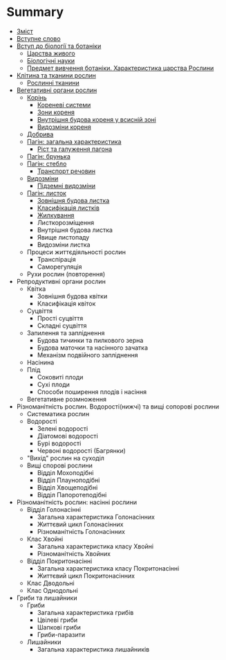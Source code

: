 # Summary

* [Зміст](README.md)
* [Вступне слово](vstup.md)
* [Вступ до бiологiї та ботанiки](1/predmet_vivchennya_biologi_osnovni_oznaki_zhivo_materi_oznachennya.md)
   * [Царства живого](1/tsarstva_zhivogo.md)
   * [Бiологiчнi науки](1/biologichni_nauki.md)
   * [Предмет вивчення ботанiки. Характеристика царства Рослини](1/predmet_vivchennya_botaniki_harakteristika_tsarstva_roslini.md)
* [Клiтина та тканини рослин](2/roslinna_klitina.md)
   * [Рослиннi тканини](2/roslinni_tkanini.md)
* [Вегетативнi органи рослин](3/organi_roslin.md)
   * [Корiнь](3/korin.md)
       * [Кореневi системи](3/korenevi_sistemi.md)
       * [Зони кореня](3/zoni_korenya.md)
       * [Внутрiшня будова кореня у всиснiй зонi](3/vnutrishnya_budova_korenya_u_vsisnii_zoni.md)
       * [Видозмiни кореня](3/vidozmini_korenya.md)
   * [Добрива](3/dobriva.md)
   * [Пагiн: загальна характеристика](3/pagin_zagalna_harakteristika.md)
       * [Рiст та галуження пагона](3/rist_ta_galuzhennya_pagona.md)
   * [Пагiн: брунька](3/pagin_brunka.md)
   * [Пагiн: стебло](3/pagin_steblo.md)
       * [Транспорт речовин](3/transport_rechovin.md)
   * [Видозмiни](3/nadzemni_vidozmini.md)
       * [Пiдземнi видозмiни](3/pidzemni_vidozmini.md)
   * [Пагiн: листок](3/pagin_listok.md)
       * [Зовнiшня будова листка](3/zovnishnya_budova_listka.md)
       * [Класифiкацiя листкiв](3/klasifikatsiya_listkiv.md)
       * [Жилкування](3/zhilkuvannya.md)
       * Листкорозмiщення
       * Внутрiшня будова листка
       * Явище листопаду
       * Видозмiни листка
   * Процеси життєдiяльностi рослин
       * Транспiрацiя
       * Саморегуляцiя
   * Рухи рослин (повторення)
* Репродуктивнi органи рослин
   * Квітка
       * Зовнішня будова квітки
       * Класифікація квіток
   * Суцвіття
       * Прості суцвіття
       * Складні суцвіття
   * Запилення та запліднення
       * Будова тичинки та пилкового зерна
       * Будова маточки та насінного зачатка
       * Механізм подвійного запліднення
   * Насінина
   * Плід
       * Соковиті плоди
       * Сухі плоди
       * Способи поширення плодів і насіння
   * Вегетативне розмноження
* Різноманітність рослин. Водорості(нижчі) та вищі сопорові рослини
   * Систематика рослин
   * Водорості
       * Зелені водорості
       * Діатомові водорості
       * Бурі водорості
       * Червоні водорості (Багрянки)
   * "Вихід" рослин на суходіл
   * Вищі спорові рослини
       * Відділ Мохоподібні
       * Відділ Плауноподібні
       * Відділ Хвощеподібні
       * Відділ Папоротеподібні
* Різноманітність рослин: насінні рослини
   * Відділ Голонасінні
       * Загальна характеристика Голонасінних
       * Життєвий цикл Голонасінних
       * Різноманітність Голонасінних
   * Клас Хвойні
       * Загальна характеристика класу Хвойні
       * Різноманітність Хвойних
   * Відділ Покритонасінні
       * Загальна характеристика класу Покритонасінні
       * Життєвий цикл Покритонасінних
   * Клас Дводольні
   * Клас Однодольні
* Гриби та лишайники
   * Гриби
       * Загальна характеристика грибів
       * Цвілеві гриби
       * Шапкові гриби
       * Гриби-паразити
   * Лишайники
       * Загальна характеристика лишайників

